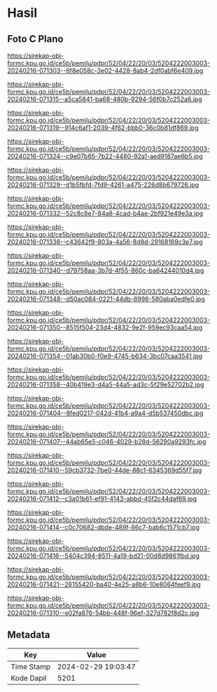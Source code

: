 # Hasil

## Foto C Plano

https://sirekap-obj-formc.kpu.go.id/ce5b/pemilu/pdpr/52/04/22/20/03/5204222003003-20240216-071303--8f8e058c-3e02-4428-8ab4-2df0abf6e409.jpg

https://sirekap-obj-formc.kpu.go.id/ce5b/pemilu/pdpr/52/04/22/20/03/5204222003003-20240216-071315--a5ca5841-ba68-480b-9294-56f0b7c252a6.jpg

https://sirekap-obj-formc.kpu.go.id/ce5b/pemilu/pdpr/52/04/22/20/03/5204222003003-20240216-071319--914c6af1-2039-4f62-bbb0-36c0b81df869.jpg

https://sirekap-obj-formc.kpu.go.id/ce5b/pemilu/pdpr/52/04/22/20/03/5204222003003-20240216-071324--c9e07b65-7b22-4480-92a1-aed9187ae6b5.jpg

https://sirekap-obj-formc.kpu.go.id/ce5b/pemilu/pdpr/52/04/22/20/03/5204222003003-20240216-071329--d1b5fbfd-7fd9-4261-a475-226d8b679726.jpg

https://sirekap-obj-formc.kpu.go.id/ce5b/pemilu/pdpr/52/04/22/20/03/5204222003003-20240216-071332--52c8c8e7-84a8-4cad-b4ae-2bf921e49e3a.jpg

https://sirekap-obj-formc.kpu.go.id/ce5b/pemilu/pdpr/52/04/22/20/03/5204222003003-20240216-071336--c43642f9-803a-4a56-8d8d-29168169c3e7.jpg

https://sirekap-obj-formc.kpu.go.id/ce5b/pemilu/pdpr/52/04/22/20/03/5204222003003-20240216-071340--d79758aa-3b7d-4f55-860c-ba64244010d4.jpg

https://sirekap-obj-formc.kpu.go.id/ce5b/pemilu/pdpr/52/04/22/20/03/5204222003003-20240216-071348--d50ac084-0221-44db-8998-580aba0edfe0.jpg

https://sirekap-obj-formc.kpu.go.id/ce5b/pemilu/pdpr/52/04/22/20/03/5204222003003-20240216-071350--8515f504-23d4-4832-9e2f-959ec93caa54.jpg

https://sirekap-obj-formc.kpu.go.id/ce5b/pemilu/pdpr/52/04/22/20/03/5204222003003-20240216-071354--01ab30b0-f0e9-4745-b634-3bc07caa3541.jpg

https://sirekap-obj-formc.kpu.go.id/ce5b/pemilu/pdpr/52/04/22/20/03/5204222003003-20240216-071358--40b419e3-d4a5-44a5-ad3c-5f29e52702b2.jpg

https://sirekap-obj-formc.kpu.go.id/ce5b/pemilu/pdpr/52/04/22/20/03/5204222003003-20240216-071404--8fed0217-042d-41b4-a9a4-d5b537450dbc.jpg

https://sirekap-obj-formc.kpu.go.id/ce5b/pemilu/pdpr/52/04/22/20/03/5204222003003-20240216-071407--44ab65e5-c046-4029-b28d-56290a9293fc.jpg

https://sirekap-obj-formc.kpu.go.id/ce5b/pemilu/pdpr/52/04/22/20/03/5204222003003-20240216-071410--59cb3732-7be0-44de-88c1-6345369d55f7.jpg

https://sirekap-obj-formc.kpu.go.id/ce5b/pemilu/pdpr/52/04/22/20/03/5204222003003-20240216-071412--c3a01b61-ef91-4143-abbd-45f2c44daf69.jpg

https://sirekap-obj-formc.kpu.go.id/ce5b/pemilu/pdpr/52/04/22/20/03/5204222003003-20240216-071414--c0c70682-dbde-489f-86c7-bab6c1571cb7.jpg

https://sirekap-obj-formc.kpu.go.id/ce5b/pemilu/pdpr/52/04/22/20/03/5204222003003-20240216-071416--5404c394-8511-4a19-bd21-00d8d9861fbd.jpg

https://sirekap-obj-formc.kpu.go.id/ce5b/pemilu/pdpr/52/04/22/20/03/5204222003003-20240216-071421--26155420-ba40-4e25-a8b6-10e8064feef9.jpg

https://sirekap-obj-formc.kpu.go.id/ce5b/pemilu/pdpr/52/04/22/20/03/5204222003003-20240216-071310--e02fa876-54bb-448f-96ef-327d782f8d2c.jpg


## Metadata

| Key        | Value               |
| ---------- | ------------------- |
| Time Stamp | 2024-02-29 19:03:47 |
| Kode Dapil | 5201                |



